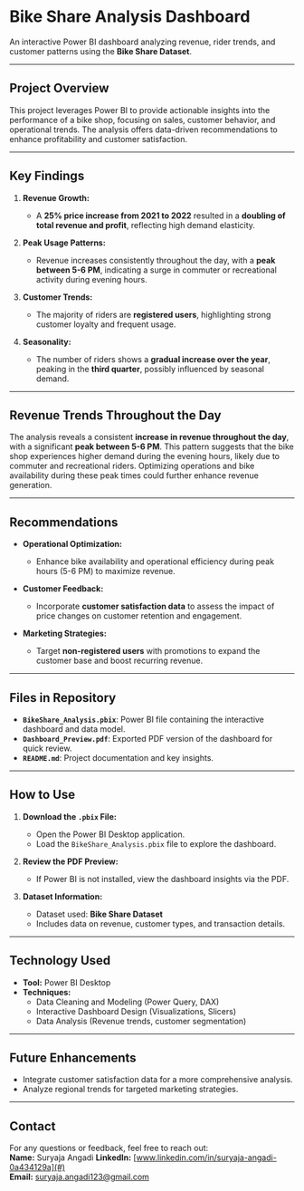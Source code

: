 # **Bike Share Analysis Dashboard**  
An interactive Power BI dashboard analyzing revenue, rider trends, and customer patterns using the **Bike Share Dataset**.

---

## **Project Overview**  
This project leverages Power BI to provide actionable insights into the performance of a bike shop, focusing on sales, customer behavior, and operational trends. The analysis offers data-driven recommendations to enhance profitability and customer satisfaction.

---

## **Key Findings**
1. **Revenue Growth:**  
   - A **25% price increase from 2021 to 2022** resulted in a **doubling of total revenue and profit**, reflecting high demand elasticity.  

2. **Peak Usage Patterns:**  
   - Revenue increases consistently throughout the day, with a **peak between 5-6 PM**, indicating a surge in commuter or recreational activity during evening hours.

3. **Customer Trends:**  
   - The majority of riders are **registered users**, highlighting strong customer loyalty and frequent usage.  

4. **Seasonality:**  
   - The number of riders shows a **gradual increase over the year**, peaking in the **third quarter**, possibly influenced by seasonal demand.

---

## **Revenue Trends Throughout the Day**
The analysis reveals a consistent **increase in revenue throughout the day**, with a significant **peak between 5-6 PM**. This pattern suggests that the bike shop experiences higher demand during the evening hours, likely due to commuter and recreational riders. Optimizing operations and bike availability during these peak times could further enhance revenue generation.

---

## **Recommendations**
- **Operational Optimization:**  
  - Enhance bike availability and operational efficiency during peak hours (5-6 PM) to maximize revenue.  

- **Customer Feedback:**  
  - Incorporate **customer satisfaction data** to assess the impact of price changes on customer retention and engagement.  

- **Marketing Strategies:**  
  - Target **non-registered users** with promotions to expand the customer base and boost recurring revenue.

---

## **Files in Repository**
- **`BikeShare_Analysis.pbix`**: Power BI file containing the interactive dashboard and data model.
- **`Dashboard_Preview.pdf`**: Exported PDF version of the dashboard for quick review.
- **`README.md`**: Project documentation and key insights.

---

## **How to Use**
1. **Download the `.pbix` File:**  
   - Open the Power BI Desktop application.  
   - Load the `BikeShare_Analysis.pbix` file to explore the dashboard.  

2. **Review the PDF Preview:**  
   - If Power BI is not installed, view the dashboard insights via the PDF.  

3. **Dataset Information:**  
   - Dataset used: **Bike Share Dataset**  
   - Includes data on revenue, customer types, and transaction details.

---

## **Technology Used**
- **Tool:** Power BI Desktop
- **Techniques:**  
  - Data Cleaning and Modeling (Power Query, DAX)  
  - Interactive Dashboard Design (Visualizations, Slicers)  
  - Data Analysis (Revenue trends, customer segmentation)

---

## **Future Enhancements**
- Integrate customer satisfaction data for a more comprehensive analysis.  
- Analyze regional trends for targeted marketing strategies.  

---

## **Contact**  
For any questions or feedback, feel free to reach out:  
**Name:** Suryaja Angadi
**LinkedIn:** [www.linkedin.com/in/suryaja-angadi-0a434129a](#)  
**Email:** suryaja.angadi123@gmail.com 
